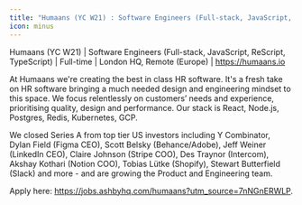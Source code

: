 ```yaml
---
title: "Humaans (YC W21) : Software Engineers (Full-stack, JavaScript, ReScript, TypeScript)"
icon: minus
---
```

Humaans (YC W21) | Software Engineers (Full-stack, JavaScript, ReScript, TypeScript) | Full-time | London HQ, Remote (Europe) | <a href="https:&#x2F;&#x2F;humaans.io">https:&#x2F;&#x2F;humaans.io</a>

At Humaans we&#x27;re creating the best in class HR software. It&#x27;s a fresh take on HR software bringing a much needed design and engineering mindset to this space. We focus relentlessly on customers’ needs and experience, prioritising quality, design and performance. Our stack is React, Node.js, Postgres, Redis, Kubernetes, GCP.

We closed Series A from top tier US investors including Y Combinator, Dylan Field (Figma CEO), Scott Belsky (Behance&#x2F;Adobe), Jeff Weiner (LinkedIn CEO), Claire Johnson (Stripe COO), Des Traynor (Intercom), Akshay Kothari (Notion COO), Tobias Lütke (Shopify), Stewart Butterfield (Slack) and more - and are growing the Product and Engineering team.

Apply here: <a href="https:&#x2F;&#x2F;jobs.ashbyhq.com&#x2F;humaans?utm_source=7nNGnERWLP">https:&#x2F;&#x2F;jobs.ashbyhq.com&#x2F;humaans?utm_source=7nNGnERWLP</a>.
